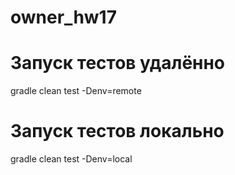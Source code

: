 # owner_hw17

# Запуск тестов удалённо
gradle clean test -Denv=remote

# Запуск тестов локально
gradle clean test -Denv=local
